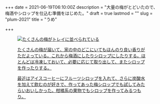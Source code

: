 +++
date = 2021-06-19T06:10:00Z
description = "大量の梅がとどいたので、梅酒やシロップを仕込む準備をはじめた。"
draft = true
lastmod = ""
slug = "plum-2021"
title = "うめ"

+++
<figure> <a href="https://flickr.com/photos/kaminogoya/51256292421/in/datetaken-public/"> <img alt="たくさんの梅がトレイに並べられている" src="https://live.staticflickr.com/65535/51256292421_fc5782bf51_k_d.jpg"</figure>

たくさんの梅が届いて、家の中のどこにいてもほんのり良い香りがただよっている。これから梅酒にしたりシロップにしたりする。ほとんどは冷凍しておいて、必要に応じて取り出して、またシロップを作ったりする。

最近はアイスコーヒーにフルーツシロップを入れて、さらに炭酸水を加えて飲むのが好きで、作ってあった梅シロップでも試してみたらいおいしかった。柑橘系の果物でもシロップを作ってみるつもり。